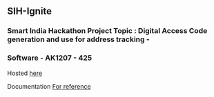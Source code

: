 ## SIH-Ignite

### Smart India Hackathon Project  Topic :  Digital Access Code generation and use for address tracking - 
### Software - AK1207 - 425

Hosted [here](idac-sih.herokuapp.com)

Documentation [For reference](https://docs.google.com/document/d/16MOTUBxbbttWfvYctojr3clQFehSk6LbgisctSh27MQ/edit)

